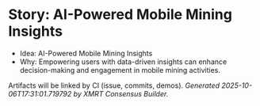 # Story: AI-Powered Mobile Mining Insights

- Idea: AI-Powered Mobile Mining Insights
- Why: Empowering users with data-driven insights can enhance decision-making and engagement in mobile mining activities.

Artifacts will be linked by CI (issue, commits, demos).
*Generated 2025-10-06T17:31:01.719792 by XMRT Consensus Builder.*
